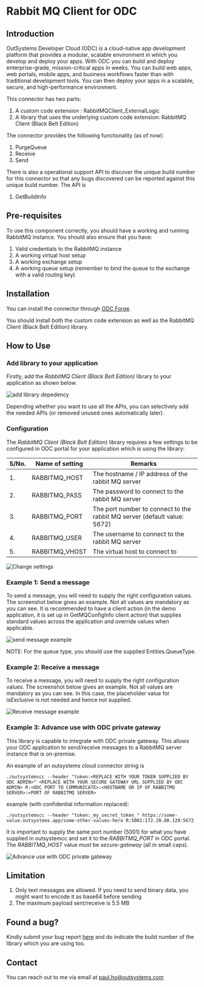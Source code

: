 # Rabbit MQ Client for ODC

## Introduction
OutSystems Developer Cloud (ODC) is a cloud-native app development platform that provides a modular, scalable environment in which you develop and deploy your apps. With ODC you can build and deploy enterprise-grade, mission-critical apps in weeks. You can build web apps, web portals, mobile apps, and business workflows faster than with traditional development tools. You can then deploy your apps in a scalable, secure, and high-performance environment.

This connector has two parts:

1. A custom code extension : RabbitMQClient_ExternalLogic
2. A library that uses the underlying custom code extension: RabbitMQ Client (Black Belt Edition)

The connector provides the following functionality (as of now):
1. PurgeQueue
2. Receive
3. Send

There is also a operational support API to discover the unique build number for this connector so that any bugs discovered can be reported against this unique build number. The API is

1. GetBuildInfo


## Pre-requisites

To use this component correctly, you should have a working and running RabbitMQ instance. You should also ensure that you have:

1. Valid credentials to the RabbitMQ instance
2. A working virtual host setup 
3. A working exchange setup
4. A working queue setup (remember to bind the queue to the exchange with a valid routing key)


## Installation
You can install the connector through [ODC Forge](https://success.outsystems.com/documentation/outsystems_developer_cloud/forge/install_or_update_a_forge_asset/#install-a-forge-asset).

You should install both the custom code extension as well as the RabbitMQ Client (Black Belt Edition) library. 

## How to Use
### Add library to your application
Firstly, add the _RabbitMQ Client (Black Belt Edition)_ library to your application as shown below.

![add library depedency](doc/images/add_library.png) 

Depending whether you want to use all the APIs, you can selectively add the needed APIs (or removed unused ones automatically later).


### Configuration
The _RabbitMQ Client (Black Belt Edition)_ library requires a few settings to be configured in ODC portal for your application which is using the library:

| S/No.| Name of setting | Remarks |
|------|-----------------|---------|
| 1.   | RABBITMQ_HOST   | The hostname / IP address of the rabbit MQ server |
| 2. | RABBITMQ_PASS | The password to connect to the rabbit MQ server |
| 3. | RABBITMQ_PORT | The port number to connect to the rabbit MQ server (default value: 5672)|
| 4. | RABBITMQ_USER | The username to connect to the rabbit MQ server |
| 5. | RABBITMQ_VHOST | The virtual host to connect to |
  

![Change settings](doc/images/settings.png) 

### Example 1: Send a message

To send a message, you will need to supply the right configuration values. The screenshot below gives an example. Not all values are mandatory as you can see. It is recommended to have a client action (in the demo application, it is set up in GetMQConfigInfo client action) that supplies standard values across the application and override values when applicable. 

![send message example](doc/images/send_message_example.png)

NOTE: For the queue type, you should use the supplied Entities.QueueType. 

### Example 2: Receive a message

To receive a message, you will need to supply the right configuration values. The screenshot below gives an example. Not all values are mandatory as you can see. In this case, the placeholder value for _isExclusive_ is not needed and hence not supplied. 

![Receive message example](doc/images/receive_message_example.png)

### Example 3: Advance use with ODC private gateway

This library is capable to integrate with ODC private gateway. This allows your ODC application to send/receive messages to a RabbitMQ server instance that is on-premise. 

An example of an outsystems cloud connector string is 

```
./outsystemscc --header "token:<REPLACE WITH YOUR TOKEN SUPPLIED BY ODC ADMIN>" <REPLACE WITH YOUR SECURE GATEWAY URL SUPPLIED BY ODC ADMIN> R:<ODC PORT TO COMMUNICATE>:<HOSTNAME OR IP OF RABBITMQ SERVER>:<PORT OF RABBITMQ SERVER>
```

example (with confidential information replaced):

```
./outsystemscc --header "token:_my_secret_token_" https://some-value.outsystems.app/some-other-values-here R:5001:172.20.80.129:5672
```

It is important to supply the same port number (5001) for what you have supplied in outsystemcc and set it to the _RABBITMQ_PORT_ in ODC portal. The _RABBITMQ_HOST_ value *must* be _secure-gateway_ (all in small caps). 

![Advance use with ODC private gateway](doc/images/settings_for_odc_private_gateway.png)


## Limitation
1. Only text messages are allowed. If you need to send binary data, you might want to encode it as base64 before sending
2. The maximum payload sent/receive is 5.5 MB 

## Found a bug?

Kindly submit your bug report [here](https://github.com/PaulHoOutsystems/odc-rabbitmq-client/issues) and do indicate the build number of the library which you are using too.

## Contact

You can reach out to me via email at paul.ho@outsystems.com 
